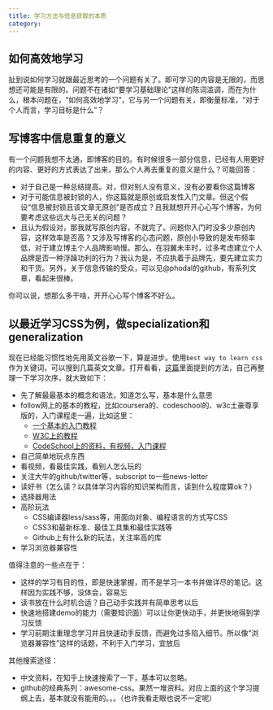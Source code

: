 ```yaml
---
title: 学习方法与信息获取的本质
category:
---
```


## 如何高效地学习

扯到说如何学习就跟最近思考的一个问题有关了。即可学习的内容是无限的，而思想还可能是有限的。问题不在诸如“要学习基础理论”这样的陈词滥调，而在为什么，根本问题在，“如何高效地学习”，它与另一个问题有关，即衡量标准，“对于个人而言，学习目标是什么”？

## 写博客中信息重复的意义

有一个问题我想不太通，即博客的目的。有时候很多一部分信息，已经有人用更好的内容、更好的方式表达了出来，那么个人再去重复的意义是什么？可能回答：
* 对于自己是一种总结提高。对，但对别人没有意义，没有必要看你这篇博客
* 对于可能信息被封锁的人，你这篇就是原创或启发性入门文章。但这个假设“信息被封锁且该文章无原创”是否成立？且我就想开开心心写个博客，为何要考虑这些远大与己无关的问题？
* 且认为假设对，那我就写原创内容，不就完了。问题你入门时没多少原创内容，这样效率是否高？又涉及写博客的心态问题，原创小导致的是发布频率低，对于建立博主个人品牌影响慢。那么，在羽翼未丰时，过多考虑建立个人品牌是否一种浮躁功利的行为？我认为是，不应执着于品牌先，要先建立实力和干货。另外，关于信息传输的受众，可以见@phodal的github，有系列文章，看起来很棒。

你可以说，想那么多干啥，开开心心写个博客不好么。

## 以最近学习CSS为例，做specialization和generalization

现在已经能习惯性地先用英文谷歌一下，算是进步。使用`best way to learn css`作为关键词，可以搜到几篇英文文章。打开看看，[这篇](http://webdesign.tutsplus.com/tutorials/the-best-way-to-learn-css--webdesign-11906)里面提到的方法，自己再整理一下学习次序，就大致如下：

* 先了解最最基本的概念和语法，知道怎么写，基本是什么意思
* follow网上的基本的教程，比如coursera的、codeschool的、w3c土豪尊享版的，入门课程走一遍，比如这里：
    * [一个基本的入门教程](http://zh.learnlayout.com/no-layout.html)
    * [W3C上的教程](http://www.w3school.com.cn/css/index.asp)
    * [CodeSchool上的资料，有视频，入门课程](https://www.codeschool.com/search?query=CSS)
* 自己简单地玩点东西
* 看视频，看最佳实践，看别人怎么玩的
* 关注大牛的github/twitter等，subscript to一些news-letter
* 读好书（怎么读？以具体学习内容的知识架构而言，读到什么程度算ok？）
* 选择器用法
* 高阶玩法
    * CSS编译器less/sass等，用面向对象、编程语言的方式写CSS
    * CSS3和最新标准、最佳工具集和最佳实践等
    * Github上有什么新的玩法，关注率高的库
* 学习浏览器兼容性

值得注意的一些点在于：

* 这样的学习有目的性，即是快速掌握，而不是学习一本书并做详尽的笔记。这样因为实践不够，没体会，容易忘
* 读书放在什么时机合适？自己动手实践并有简单思考以后
* 快速地搭建demo的能力（需要知识面）可以让你更快动手，并更快地得到学习反馈
* 学习前期注重理念学习并且快速动手反馈，而避免过多陷入细节。所以像“浏览器兼容性”这样的话题，不利于入门学习，宜放后

其他搜索途径：

* 中文资料，在知乎上快速搜索了一下，基本可以忽略。
* github的经典系列：awesome-css。果然一堆资料。对应上面的这个学习提纲上去，基本就没有能用的。。。（也许我看走眼也说不一定呢）
